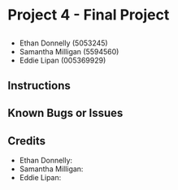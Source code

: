 #	Project	4 - Final Project

##	

* Ethan Donnelly (5053245)
* Samantha Milligan (5594560)
* Eddie Lipan (005369929)

##	Instructions


##	Known	Bugs	or	Issues

##	Credits

* Ethan Donnelly: 
* Samantha Milligan:
* Eddie Lipan:

